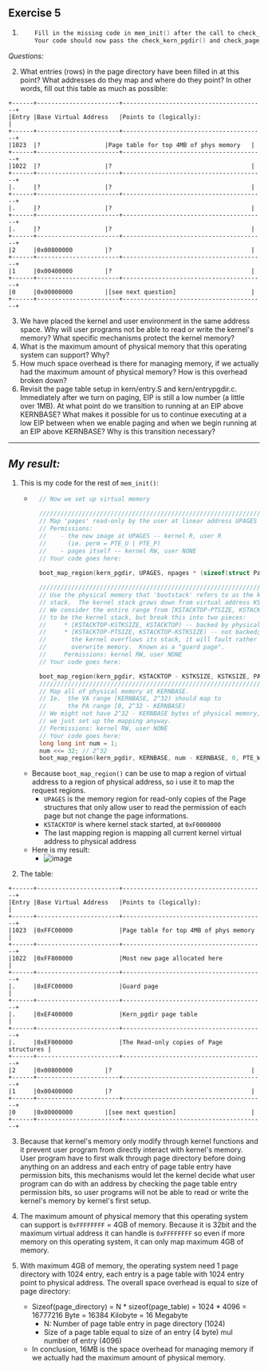 **Exercise 5**
---

1.  ```c
        Fill in the missing code in mem_init() after the call to check_page().
        Your code should now pass the check_kern_pgdir() and check_page_installed_pgdir() checks.
    ```
*Questions:*

2. What entries (rows) in the page directory have been filled in at this point? What addresses do they map and where do they point? In other words, fill out this table as much as possible:

```
+------+-----------------------+----------------------------------------+
|Entry |Base Virtual Address   |Points to (logically):                  |
+------+-----------------------+----------------------------------------+
|1023  |?	               |Page table for top 4MB of phys memory   |
+------+-----------------------+----------------------------------------+
|1022  |?	               |?                                       |
+------+-----------------------+----------------------------------------+
|.     |?	               |?                                       |
+------+-----------------------+----------------------------------------+
|.     |?	               |?                                       |
+------+-----------------------+----------------------------------------+
|.     |?	               |?                                       |
+------+-----------------------+----------------------------------------+
|2     |0x00800000	       |?                                       |
+------+-----------------------+----------------------------------------+
|1     |0x00400000	       |?                                       |
+------+-----------------------+----------------------------------------+
|0     |0x00000000	       |[see next question]                     |
+------+-----------------------+----------------------------------------+
```

3. We have placed the kernel and user environment in the same address space. Why will user programs not be able to read or write the kernel's memory? What specific mechanisms protect the kernel memory?
4. What is the maximum amount of physical memory that this operating system can support? Why?
5. How much space overhead is there for managing memory, if we actually had the maximum amount of physical memory? How is this overhead broken down?
6. Revisit the page table setup in kern/entry.S and kern/entrypgdir.c. Immediately after we turn on paging, EIP is still a low number (a little over 1MB). At what point do we transition to running at an EIP above KERNBASE? What makes it possible for us to continue executing at a low EIP between when we enable paging and when we begin running at an EIP above KERNBASE? Why is this transition necessary?

---

***My result:***
---

1. This is my code for the rest of `mem_init()`:
    - ```c
        // Now we set up virtual memory

        //////////////////////////////////////////////////////////////////////
        // Map 'pages' read-only by the user at linear address UPAGES
        // Permissions:
        //    - the new image at UPAGES -- kernel R, user R
        //      (ie. perm = PTE_U | PTE_P)
        //    - pages itself -- kernel RW, user NONE
        // Your code goes here:
        
        boot_map_region(kern_pgdir, UPAGES, npages * (sizeof(struct PageInfo)), PADDR(pages), PTE_U | PTE_W);                              

        //////////////////////////////////////////////////////////////////////
        // Use the physical memory that 'bootstack' refers to as the kernel
        // stack.  The kernel stack grows down from virtual address KSTACKTOP.
        // We consider the entire range from [KSTACKTOP-PTSIZE, KSTACKTOP)
        // to be the kernel stack, but break this into two pieces:
        //     * [KSTACKTOP-KSTKSIZE, KSTACKTOP) -- backed by physical memory
        //     * [KSTACKTOP-PTSIZE, KSTACKTOP-KSTKSIZE) -- not backed; so if
        //       the kernel overflows its stack, it will fault rather than
        //       overwrite memory.  Known as a "guard page".
        //     Permissions: kernel RW, user NONE
        // Your code goes here:

        boot_map_region(kern_pgdir, KSTACKTOP - KSTKSIZE, KSTKSIZE, PADDR(bootstack), PTE_W);
        //////////////////////////////////////////////////////////////////////
        // Map all of physical memory at KERNBASE.
        // Ie.  the VA range [KERNBASE, 2^32) should map to
        //      the PA range [0, 2^32 - KERNBASE)
        // We might not have 2^32 - KERNBASE bytes of physical memory, but
        // we just set up the mapping anyway.
        // Permissions: kernel RW, user NONE
        // Your code goes here:
        long long int num = 1;
        num <<= 32; // 2^32
        boot_map_region(kern_pgdir, KERNBASE, num - KERNBASE, 0, PTE_W);
      ```
    - Because `boot_map_region()` can be use to map a region of virtual address to a region of physical address, so i use it to map the request regions.
        - `UPAGES` is the memory region for read-only copies of the Page structures that only allow user to read the permission of each page but not change the page informations.
        - `KSTACKTOP` is where kernel stack started, at `0xF0000000`
        - The last mapping region is mapping all current kernel virtual address to physical address
    - Here is my result:
        - ![image](https://github.com/vilesport/General-Xv6/assets/89498002/63205bec-d139-44a9-a496-8605c58d80d9)

2. The table:
   
```
+------+-----------------------+----------------------------------------+
|Entry |Base Virtual Address   |Points to (logically):                  |
+------+-----------------------+----------------------------------------+
|1023  |0xFFC00000             |Page table for top 4MB of phys memory   |
+------+-----------------------+----------------------------------------+
|1022  |0xFF800000             |Most new page allocated here            |
+------+-----------------------+----------------------------------------+
|.     |0xEFC00000             |Guard page                              |
+------+-----------------------+----------------------------------------+
|.     |0xEF400000             |Kern_pgdir page table                   |
+------+-----------------------+----------------------------------------+
|.     |0xEF000000             |The Read-only copies of Page structures |
+------+-----------------------+----------------------------------------+
|2     |0x00800000	       |?                                       |
+------+-----------------------+----------------------------------------+
|1     |0x00400000	       |?                                       |
+------+-----------------------+----------------------------------------+
|0     |0x00000000	       |[see next question]                     |
+------+-----------------------+----------------------------------------+
```

3. Because that kernel's memory only modify through kernel functions and it prevent user program from directly interact with kernel's memory. User program have to first walk through page directory before doing anything on an address and each entry of page table entry have permission bits, this mechanisms would let the kernel decide what user program can do with an address by checking the page table entry permission bits, so user programs will not be able to read or write the kernel's memory by kernel's first setup.

4. The maximum amount of physical memory that this operating system can support is `0xFFFFFFFF` = 4GB of memory. Because it is 32bit and the maximum virtual address it can handle is `0xFFFFFFFF` so even if more memory on this operating system, it can only map maximum 4GB of memory.

5. With maximum 4GB of memory, the operating system need 1 page directory with 1024 entry, each entry is a page table with 1024 entry point to physical address. The  overall space overhead is equal to size of page directory:
   - Sizeof(page_directory) = N * sizeof(page_table) = 1024 * 4096 = 16777216 Byte = 16384 Kilobyte = 16 Megabyte
     - N: Number of page table entry in page directory (1024)
     - Size of a page table equal to size of an entry (4 byte) mul number of entry (4096)
   - In conclusion, 16MB is the space overhead for managing memory if we actually had the maximum amount of physical memory.
